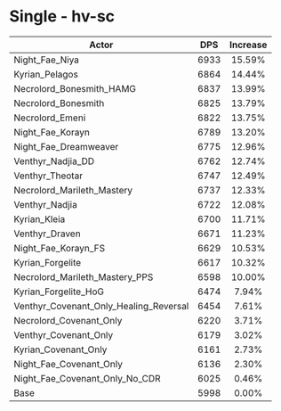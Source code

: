 # Single - hv-sc
| Actor | DPS | Increase |
|---|:---:|:---:|
|Night_Fae_Niya|6933|15.59%|
|Kyrian_Pelagos|6864|14.44%|
|Necrolord_Bonesmith_HAMG|6837|13.99%|
|Necrolord_Bonesmith|6825|13.79%|
|Necrolord_Emeni|6822|13.75%|
|Night_Fae_Korayn|6789|13.20%|
|Night_Fae_Dreamweaver|6775|12.96%|
|Venthyr_Nadjia_DD|6762|12.74%|
|Venthyr_Theotar|6747|12.49%|
|Necrolord_Marileth_Mastery|6737|12.33%|
|Venthyr_Nadjia|6722|12.08%|
|Kyrian_Kleia|6700|11.71%|
|Venthyr_Draven|6671|11.23%|
|Night_Fae_Korayn_FS|6629|10.53%|
|Kyrian_Forgelite|6617|10.32%|
|Necrolord_Marileth_Mastery_PPS|6598|10.00%|
|Kyrian_Forgelite_HoG|6474|7.94%|
|Venthyr_Covenant_Only_Healing_Reversal|6454|7.61%|
|Necrolord_Covenant_Only|6220|3.71%|
|Venthyr_Covenant_Only|6179|3.02%|
|Kyrian_Covenant_Only|6161|2.73%|
|Night_Fae_Covenant_Only|6136|2.30%|
|Night_Fae_Covenant_Only_No_CDR|6025|0.46%|
|Base|5998|0.00%|
